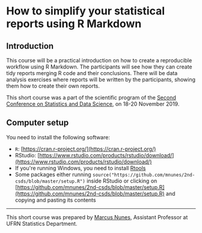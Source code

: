 # How to simplify your statistical reports using R Markdown

## Introduction

This course will be a practical introduction on how to create a reproducible workflow using R Markdown. The participants will see how they can create tidy reports merging R code and their conclusions. There will be data analysis exercises where reports will be written by the participants, showing them how to create their own reports.

This short course was a part of the scientific program of the [Second Conference on Statistics and Data Science](http://www.csds2019.ime.ufba.br/), on 18-20 November 2019.

## Computer setup

You need to install the following software:

- `R`: [https://cran.r-project.org/](https://cran.r-project.org/)
- RStudio: [https://www.rstudio.com/products/rstudio/download/](https://www.rstudio.com/products/rstudio/download/)
- If you're running Windows, you need to install [Rtools](https://cran.r-project.org/bin/windows/Rtools/)
- Some packages either running `source("https://github.com/mnunes/2nd-csds/blob/master/setup.R")` inside RStudio or clicking on [https://github.com/mnunes/2nd-csds/blob/master/setup.R](https://github.com/mnunes/2nd-csds/blob/master/setup.R) and copying and pasting its contents


<hr >

This short course was prepared by [Marcus Nunes](https://marcusnunes.me), Assistant Professor at UFRN Statistics Department.